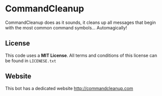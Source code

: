 # CommandCleanup
CommandCleanup does as it sounds, it cleans up all messages that begin with the most common command symbols... Automagically!


## License
This code uses a **MIT License**. All terms and conditions of this license can be found in `LICENESE.txt`

## Website
This bot has a dedicated website http://commandcleanup.com
